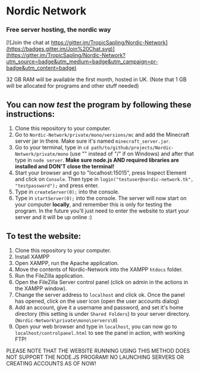 # Nordic Network
### Free server hosting, the nordic way

[![Join the chat at https://gitter.im/TropicSapling/Nordic-Network](https://badges.gitter.im/Join%20Chat.svg)](https://gitter.im/TropicSapling/Nordic-Network?utm_source=badge&utm_medium=badge&utm_campaign=pr-badge&utm_content=badge)

32 GB RAM will be available the first month, hosted in UK. (Note that 1 GB will be allocated for programs and other stuff needed)


You can now *test* the program by following these instructions:
-------------------------------------------------------------------------
1.  Clone this repository to your computer.
2.  Go to `Nordic-Network/private/mono/versions/mc` and add the Minecraft server
jar in there. Make sure it's named `minecraft_server.jar`.
3.  Go to your terminal, type in `cd
path/to/github/projects/Nordic-Network/private/mono` (use "\" instead of "/"
if on Windows) and after that type in `node server`. **Make
sure node.js AND required libraries are installed and DON'T close the terminal!**
4.  Start your browser and go to "localhost:15015", press Inspect Element
and click on `Console`. Then type in `login("testuser@nordic-network.tk", "testpassword");`
and press enter.
5.  Type in `createServer(0);` into the console.
6.  Type in `startServer(0);` into the console. The server will now start on your computer **locally**, and remember this is only for testing the program. In the future you'll just need to enter the website to start your server and it will be up online :)

To test the website:
-------------------------------------------------------------------------
1. Clone this repository to your computer.
2. Install XAMPP
3. Open XAMPP, run the Apache application.
3. Move the contents of Nordic-Network into the XAMPP `htdocs` folder.
4. Run the FileZilla application.
5. Open the FileZilla Server control panel (click on admin in the actions in the XAMPP window).
6. Change the server address to `localhost` and click ok. Once the panel has opened, click on the user icon (open the user accounts dialog)
7. Add an account, give it a username and password, and set it's home directory (this setting is under `Shared Folders`) to your server directory. (`Nordic-Network\private\mono\servers\0`)
8. Open your web browser and type in `localhost`, you can now go to `localhost/controlpanel.html` to see the panel in action, with working FTP!

PLEASE NOTE THAT THE WEBSITE RUNNING USING THIS METHOD DOES NOT SUPPORT THE NODE.JS PROGRAM! NO LAUNCHING SERVERS OR CREATING ACCOUNTS AS OF NOW!